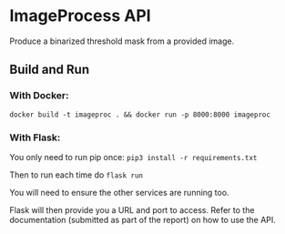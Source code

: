 # ImageProcess API

Produce a binarized threshold mask from a provided image.

## Build and Run

### With Docker:
`docker build -t imageproc . && docker run -p 8000:8000 imageproc`

### With Flask:

You only need to run pip once:
`pip3 install -r requirements.txt`

Then to run each time do
`flask run`

You will need to ensure the other services are running too. 

Flask will then provide you a URL and port to access. Refer to the documentation (submitted as part of the report) on how to use the API. 
